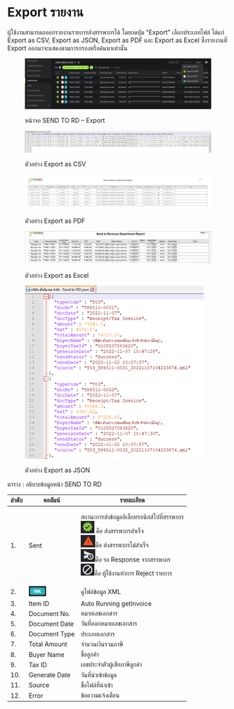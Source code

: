 # Export รายงาน

ผู้ใช้งานสามารดถออกรายงานรายการส่งสรรพากรได้ โดยกดปุ่ม “Export” เลือกประเภทไฟล์ ได้แก่ Export as CSV, Export as JSON, Export as PDF และ Export as Excel ซึ่งรายงานที่ Export ออกมาจะแสดงตามการกรองหรือค้นหาเท่านั้น

<figure><img src="../../.gitbook/assets/image (26).png" alt=""><figcaption><p>หน้าจอ SEND TO RD – Export</p></figcaption></figure>

<figure><img src="../../.gitbook/assets/image (37).png" alt=""><figcaption><p>ตัวอย่าง Export as CSV</p></figcaption></figure>

<figure><img src="../../.gitbook/assets/image (59).png" alt=""><figcaption><p>ตัวอย่าง Export as PDF</p></figcaption></figure>

<figure><img src="../../.gitbook/assets/image (10) (1).png" alt=""><figcaption><p>ตัวอย่าง Export as Excel</p></figcaption></figure>

<figure><img src="../../.gitbook/assets/image (91).png" alt=""><figcaption><p>ตัวอย่าง Export as JSON</p></figcaption></figure>

ตาราง : อธิบายข้อมูลหน้า SEND TO RD

| ลำดับ | คอลัมน์                                     | รายละเอียด                                                                                                                                                                                                                                                                                                                                                                                                 |
| ----- | ------------------------------------------- | ---------------------------------------------------------------------------------------------------------------------------------------------------------------------------------------------------------------------------------------------------------------------------------------------------------------------------------------------------------------------------------------------------------- |
| 1.    | Sent                                        | <p>สถานะการส่งข้อมูลอิเล็กทรอนิกส์ไปที่สรรพากร<br><img src="../../.gitbook/assets/image (3) (1).png" alt=""> คือ ส่งสรรพากรสำเร็จ<br> <img src="../../.gitbook/assets/image (50).png" alt="">คือ ส่งสรรพากรไม่สำเร็จ<br> <img src="../../.gitbook/assets/image (27).png" alt="">คือ รอ Response จากสรรพากร<br> <img src="../../.gitbook/assets/image (28).png" alt="">คือ ผู้ใช้งานทำการ Reject รายการ</p> |
| 2.    | ![](<../../.gitbook/assets/image (14).png>) | ดูไฟล์ข้อมูล XML                                                                                                                                                                                                                                                                                                                                                                                           |
| 3.    | Item ID                                     | Auto Running getInvoice                                                                                                                                                                                                                                                                                                                                                                                    |
| 4.    | Document No.                                | หมายเลขเอกสาร                                                                                                                                                                                                                                                                                                                                                                                              |
| 5.    | Document Date                               | วันที่ออกหมายเลขเอกสาร                                                                                                                                                                                                                                                                                                                                                                                     |
| 6.    | Document Type                               | ประเภทเอกสาร                                                                                                                                                                                                                                                                                                                                                                                               |
| 7.    | Total Amount                                | จำนวนเงินรวมภาษี                                                                                                                                                                                                                                                                                                                                                                                           |
| 8.    | Buyer Name                                  | ชื่อลูกค้า                                                                                                                                                                                                                                                                                                                                                                                                 |
| 9.    | Tax ID                                      | เลขประจำตัวผู้เสียภาษีลูกค้า                                                                                                                                                                                                                                                                                                                                                                               |
| 10.   | Generate Date                               | วันที่นำเข้าข้อมูล                                                                                                                                                                                                                                                                                                                                                                                         |
| 11.   | Source                                      | ชื่อไฟล์ที่นำเข้า                                                                                                                                                                                                                                                                                                                                                                                          |
| 12.   | Error                                       | ข้อความแจ้งเตือน                                                                                                                                                                                                                                                                                                                                                                                           |
